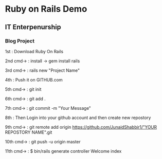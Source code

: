 # Ruby on Rails Demo

## IT Enterpenurship

### Blog Project

1st : Download Ruby On Rails

2nd cmd-> : install -> gem install rails

3rd cmd-> : rails new "Project Name"

4th : Push it on GITHUB.com

5th cmd-> : git init

6th cmd-> : git add .

7th cmd-> : git commit -m "Your Message"

8th : Then Login into your github account and then create new repostory 

9th cmd-> : git remote add origin https://github.com/JunaidShabbir1/"YOUR REPOSTORY NAME".git

10th cmd-> : git push -u origin master

11th cmd-> : $ bin/rails generate controller Welcome index 